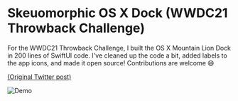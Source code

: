 # Skeuomorphic OS X Dock (WWDC21 Throwback Challenge)

For the WWDC21 Throwback Challenge, I built the OS X Mountain Lion Dock in 200 lines of SwiftUI code. I've cleaned up the code a bit, added labels to the app icons, and made it open source! Contributions are welcome :smile:

[(Original Twitter post)](https://twitter.com/WilsonGramer/status/1402779263435259906)

![Demo](demo.gif)
